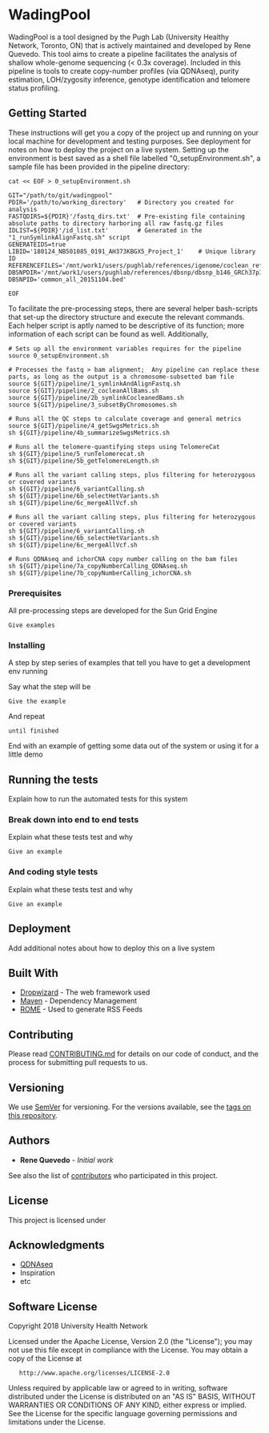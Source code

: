# WadingPool

WadingPool is a tool designed by the Pugh Lab (University Healthy Network, Toronto, ON) that is actively maintained and developed by Rene Quevedo.  This tool aims to create a pipeline facilitates the analysis of shallow whole-genome sequencing (< 0.3x coverage).  Included in this pipeline is tools to create copy-number profiles (via QDNAseq), purity estimation, LOH/zygosity inference, genotype identification and telomere status profiling.


## Getting Started

These instructions will get you a copy of the project up and running on your local machine for development and testing purposes. See deployment for notes on how to deploy the project on a live system.
Setting up the environment is best saved as a shell file labelled "0_setupEnvironment.sh", a sample file has been provided in the pipeline directory:
```
cat << EOF > 0_setupEnvironment.sh

GIT="/path/to/git/wadingpool"
PDIR='/path/to/working_directory'   # Directory you created for analysis
FASTQDIRS=${PDIR}'/fastq_dirs.txt'  # Pre-existing file containing absolute paths to directory harboring all raw fastq.gz files
IDLIST=${PDIR}'/id_list.txt'        # Generated in the "1_runSymlinkAlignFastq.sh" script
GENERATEIDS=true
LIBID='180124_NB501085_0191_AH373KBGX5_Project_1'    # Unique library ID
REFERENCEFILES='/mnt/work1/users/pughlab/references/igenome/coclean_reference_files.sh'
DBSNPDIR='/mnt/work1/users/pughlab/references/dbsnp/dbsnp_b146_GRCh37p13/common/bed'
DBSNPID='common_all_20151104.bed'

EOF
```

To facilitate the pre-processing steps, there are several helper bash-scripts that set-up the directory structure and execute the relevant commands.  Each helper script is aptly named to be descriptive of its function; more information of each script can be found as well.  Additionally, 
```
# Sets up all the environment variables requires for the pipeline
source 0_setupEnvironment.sh

# Processes the fastq > bam alignment;  Any pipeline can replace these parts, as long as the output is a chromosome-subsetted bam file
source ${GIT}/pipeline/1_symlinkAndAlignFastq.sh
source ${GIT}/pipeline/2_cocleanAllBams.sh
source ${GIT}/pipeline/2b_symlinkCocleanedBams.sh
source ${GIT}/pipeline/3_subsetByChromosomes.sh

# Runs all the QC steps to calculate coverage and general metrics
source ${GIT}/pipeline/4_getSwgsMetrics.sh
sh ${GIT}/pipeline/4b_summarizeSwgsMetrics.sh

# Runs all the telomere-quantifying steps using TelomereCat
sh ${GIT}/pipeline/5_runTelomerecat.sh
sh ${GIT}/pipeline/5b_getTelomereLength.sh

# Runs all the variant calling steps, plus filtering for heterozygous or covered variants
sh ${GIT}/pipeline/6_variantCalling.sh
sh ${GIT}/pipeline/6b_selectHetVariants.sh
sh ${GIT}/pipeline/6c_mergeAllVcf.sh

# Runs all the variant calling steps, plus filtering for heterozygous or covered variants
sh ${GIT}/pipeline/6_variantCalling.sh
sh ${GIT}/pipeline/6b_selectHetVariants.sh
sh ${GIT}/pipeline/6c_mergeAllVcf.sh

# Runs QDNAseq and ichorCNA copy number calling on the bam files
sh ${GIT}/pipeline/7a_copyNumberCalling_QDNAseq.sh
sh ${GIT}/pipeline/7b_copyNumberCalling_ichorCNA.sh

```

### Prerequisites

All pre-processing steps are developed for the Sun Grid Engine

```
Give examples
```

### Installing

A step by step series of examples that tell you have to get a development env running

Say what the step will be

```
Give the example
```

And repeat

```
until finished
```

End with an example of getting some data out of the system or using it for a little demo

## Running the tests

Explain how to run the automated tests for this system

### Break down into end to end tests

Explain what these tests test and why

```
Give an example
```

### And coding style tests

Explain what these tests test and why

```
Give an example
```

## Deployment

Add additional notes about how to deploy this on a live system

## Built With

* [Dropwizard](http://www.dropwizard.io/1.0.2/docs/) - The web framework used
* [Maven](https://maven.apache.org/) - Dependency Management
* [ROME](https://rometools.github.io/rome/) - Used to generate RSS Feeds

## Contributing

Please read [CONTRIBUTING.md](https://gist.github.com/PurpleBooth/b24679402957c63ec426) for details on our code of conduct, and the process for submitting pull requests to us.

## Versioning

We use [SemVer](http://semver.org/) for versioning. For the versions available, see the [tags on this repository](https://github.com/your/project/tags). 

## Authors

* **Rene Quevedo** - *Initial work* 

See also the list of [contributors](https://github.com/your/project/contributors) who participated in this project.

## License

This project is licensed under 

## Acknowledgments

* [QDNAseq](https://github.com/your/project/contributors)
* Inspiration
* etc

## Software License
Copyright 2018 University Health Network

   Licensed under the Apache License, Version 2.0 (the "License");
   you may not use this file except in compliance with the License.
   You may obtain a copy of the License at

       http://www.apache.org/licenses/LICENSE-2.0

   Unless required by applicable law or agreed to in writing, software
   distributed under the License is distributed on an "AS IS" BASIS,
   WITHOUT WARRANTIES OR CONDITIONS OF ANY KIND, either express or implied.
   See the License for the specific language governing permissions and
   limitations under the License.
